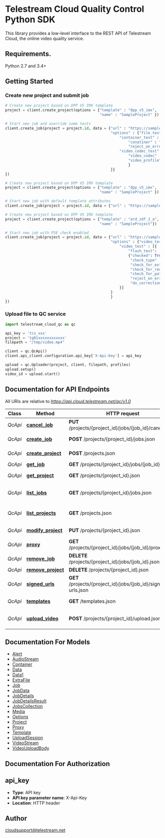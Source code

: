 # Telestream Cloud Quality Control Python SDK

This library provides a low-level interface to the REST API of Telestream Cloud, the online video quality service.

## Requirements.

Python 2.7 and 3.4+

## Getting Started
### Create new project and submit job

```python
# Create new project based on DPP V5 IMX template
project = client.create_project(options = {"template" : "dpp_v5_imx",
                                           "name" : "SampleProject" })

# Start new job and override some tests
client.create_job(project = project.id, data = {"url" : "https://samples.ffmpeg.org/mov/mp4/panda.mp4"
                                                "options" : {"file_tests" : {
                                                    "container_test" : {
                                                        "conatiner" : "Mp4",
                                                        "reject_on_error" : True},
                                                    "video_codec_test" : {
                                                        "video_codec" : "H264",
                                                        "video_profile" : "H264Main",
                                                        }
                                                }}
})
```


```python
# Create new project based on DPP V5 IMX template
project = client.create_project(options = {"template" : "dpp_v5_imx",
                                           "name" : "SampleProject" })

# Start new job with default template attributes
client.create_job(project = project.id, data = {"url" : "https://samples.ffmpeg.org/mov/mp4/panda.mp4"})
```

```python
# Create new project based on DPP V5 IMX template
project = client.create_project(options = {"template" : "ard_zdf_1_a",
                                           "name" : "SampleProject"})

# Start new job with PSE check enabled
client.create_job(project = project.id, data = {"url" : "https://samples.ffmpeg.org/mov/mp4/panda.mp4"
                                                "options" : {"video_tests" : {
                                                    "video_test" : [{
                                                        "flash_test":
                                                        {"checked": True,
                                                         "check_type" : "PSEStandard",
                                                         "check_for_extended": True,
                                                         "check_for_red": True,
                                                         "check_for_patterns": True,
                                                         "reject_on_error": True,
                                                         "do_correction": False}
                                                    }]
                                                }
                                                }
})
```

### Upload file to QC service

```python
import telestream_cloud_qc as qc

api_key = 'tcs_xxx'
project = 'tg01xxxxxxxxxxxx'
filepath = "/tmp/video.mp4"

client = qc.QcApi()
client.api_client.configuration.api_key['X-Api-Key'] = api_key

upload = qc.Uploader(project, client, filepath, profiles)
upload.setup()
video_id = upload.start()
```

## Documentation for API Endpoints

All URIs are relative to *https://api.cloud.telestream.net/qc/v1.0*

Class | Method | HTTP request | Description
------------ | ------------- | ------------- | -------------
*QcApi* | [**cancel_job**](docs/QcApi.md#cancel_job) | **PUT** /projects/{project_id}/jobs/{job_id}/cancel.json | 
*QcApi* | [**create_job**](docs/QcApi.md#create_job) | **POST** /projects/{project_id}/jobs.json | Create a new job
*QcApi* | [**create_project**](docs/QcApi.md#create_project) | **POST** /projects.json | Create a new project
*QcApi* | [**get_job**](docs/QcApi.md#get_job) | **GET** /projects/{project_id}/jobs/{job_id}.json | Get QC job
*QcApi* | [**get_project**](docs/QcApi.md#get_project) | **GET** /projects/{project_id}.json | Get project by Id
*QcApi* | [**list_jobs**](docs/QcApi.md#list_jobs) | **GET** /projects/{project_id}/jobs.json | Get jobs form projects
*QcApi* | [**list_projects**](docs/QcApi.md#list_projects) | **GET** /projects.json | List all projects for an account
*QcApi* | [**modify_project**](docs/QcApi.md#modify_project) | **PUT** /projects/{project_id}.json | Modify project
*QcApi* | [**proxy**](docs/QcApi.md#proxy) | **GET** /projects/{project_id}/jobs/{job_id}/proxy.json | 
*QcApi* | [**remove_job**](docs/QcApi.md#remove_job) | **DELETE** /projects/{project_id}/jobs/{job_id}.json | 
*QcApi* | [**remove_project**](docs/QcApi.md#remove_project) | **DELETE** /projects/{project_id}.json | 
*QcApi* | [**signed_urls**](docs/QcApi.md#signed_urls) | **GET** /projects/{project_id}/jobs/{job_id}/signed-urls.json | 
*QcApi* | [**templates**](docs/QcApi.md#templates) | **GET** /templates.json | List all templates
*QcApi* | [**upload_video**](docs/QcApi.md#upload_video) | **POST** /projects/{project_id}/upload.json | Creates an upload session


## Documentation For Models

 - [Alert](docs/Alert.md)
 - [AudioStream](docs/AudioStream.md)
 - [Container](docs/Container.md)
 - [Data](docs/Data.md)
 - [Data1](docs/Data1.md)
 - [ExtraFile](docs/ExtraFile.md)
 - [Job](docs/Job.md)
 - [JobData](docs/JobData.md)
 - [JobDetails](docs/JobDetails.md)
 - [JobDetailsResult](docs/JobDetailsResult.md)
 - [JobsCollection](docs/JobsCollection.md)
 - [Media](docs/Media.md)
 - [Options](docs/Options.md)
 - [Project](docs/Project.md)
 - [Proxy](docs/Proxy.md)
 - [Template](docs/Template.md)
 - [UploadSession](docs/UploadSession.md)
 - [VideoStream](docs/VideoStream.md)
 - [VideoUploadBody](docs/VideoUploadBody.md)


## Documentation For Authorization


## api_key

- **Type**: API key
- **API key parameter name**: X-Api-Key
- **Location**: HTTP header


## Author

cloudsupport@telestream.net

